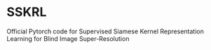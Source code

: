 # SSKRL
Official Pytorch code for Supervised Siamese Kernel Representation Learning for Blind Image Super-Resolution
